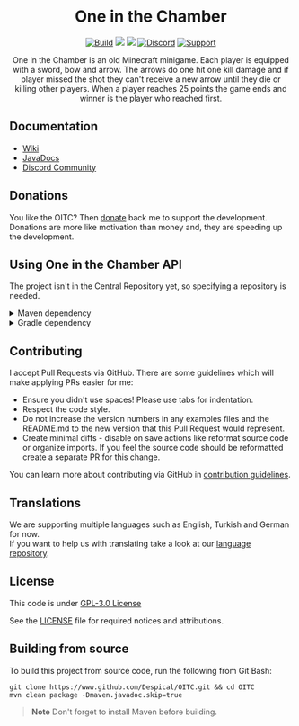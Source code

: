 <h1 align="center">One in the Chamber</h1>

<div align="center">

[![Build](https://github.com/Despical/OITC/actions/workflows/build.yml/badge.svg)](https://github.com/Despical/OITC/actions/workflows/build.yml)
[![](https://jitpack.io/v/Despical/OITC.svg)](https://jitpack.io/#Despical/OITC)
[![](https://img.shields.io/badge/JavaDocs-latest-lime.svg)](https://javadoc.jitpack.io/com/github/Despical/OITC/latest/javadoc/index.html)
[![Discord](https://img.shields.io/discord/719922452259668000.svg?color=lime&label=Discord)](https://discord.gg/rVkaGmyszE)
[![Support](https://img.shields.io/badge/Patreon-Support-lime.svg?logo=Patreon)](https://www.patreon.com/despical)

One in the Chamber is an old Minecraft minigame. Each player is equipped with a sword, bow and arrow.
The arrows do one hit one kill damage and if player missed the shot they can't receive a new arrow until they die
or killing other players. When a player reaches 25 points the game ends and winner is the player who reached first.

</div>

## Documentation
- [Wiki](https://github.com/Despical/OITC/wiki)
- [JavaDocs](https://javadoc.jitpack.io/com/github/Despical/OITC/latest/javadoc/index.html)
- [Discord Community](https://www.discord.gg/rVkaGmyszE)

## Donations
You like the OITC? Then [donate](https://www.patreon.com/despical) back me to support the development. Donations are more like motivation than money and, they are speeding up the development.

## Using One in the Chamber API
The project isn't in the Central Repository yet, so specifying a repository is needed.<br>

<details>
<summary>Maven dependency</summary>

```xml
<repository>
    <id>jitpack.io</id>
    <url>https://jitpack.io</url>
</repository>
```
```xml
<dependency>
    <groupId>com.github.Despical</groupId>
    <artifactId>OITC</artifactId>
    <version>2.2.9</version>
    <scope>compile</scope>
</dependency>
```

</details>

<details>
<summary>Gradle dependency</summary>

```
repositories {
    maven { url 'https://jitpack.io' }
}
```
```
dependencies {
    compileOnly group: "com.github.Despical", name: "OITC", version: "2.2.9";
}
```
</details>

## Contributing

I accept Pull Requests via GitHub. There are some guidelines which will make applying PRs easier for me:
+ Ensure you didn't use spaces! Please use tabs for indentation.
+ Respect the code style.
+ Do not increase the version numbers in any examples files and the README.md to the new version that this Pull Request would represent.
+ Create minimal diffs - disable on save actions like reformat source code or organize imports. If you feel the source code should be reformatted create a separate PR for this change.

You can learn more about contributing via GitHub in [contribution guidelines](../CONTRIBUTING.md).

## Translations
We are supporting multiple languages such as English, Turkish and German for now.<br>
If you want to help us with translating take a look at our [language repository](https://github.com/Despical/LocaleStorage).

## License
This code is under [GPL-3.0 License](http://www.gnu.org/licenses/gpl-3.0.html)

See the [LICENSE](https://github.com/Despical/OITC/blob/master/LICENSE) file for required notices and attributions.

## Building from source
To build this project from source code, run the following from Git Bash:
```
git clone https://www.github.com/Despical/OITC.git && cd OITC
mvn clean package -Dmaven.javadoc.skip=true
```

> **Note** Don't forget to install Maven before building.
